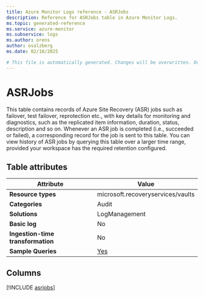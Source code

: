 ```yaml
---
title: Azure Monitor Logs reference - ASRJobs
description: Reference for ASRJobs table in Azure Monitor Logs.
ms.topic: generated-reference
ms.service: azure-monitor
ms.subservice: logs
ms.author: orens
author: osalzberg
ms.date: 02/18/2025

# This file is automatically generated. Changes will be overwritten. Do not change this file directly.
---
```


# ASRJobs

This table contains records of Azure Site Recovery (ASR) jobs such as failover, test failover, reprotection etc., with key details for monitoring and diagnostics, such as the replicated item information, duration, status, description and so on. Whenever an ASR job is completed (i.e., succeeded or failed), a corresponding record for the job is sent to this table. You can view history of ASR jobs by querying this table over a larger time range, provided your workspace has the required retention configured.


## Table attributes

|Attribute|Value|
|---|---|
|**Resource types**|microsoft.recoveryservices/vaults|
|**Categories**|Audit|
|**Solutions**| LogManagement|
|**Basic log**|No|
|**Ingestion-time transformation**|No|
|**Sample Queries**|[Yes](/azure/azure-monitor/reference/queries/asrjobs)|



## Columns
  
[!INCLUDE [asrjobs](~/reusable-content/ce-skilling/azure/includes/azure-monitor/reference/tables/asrjobs-include.md)]

